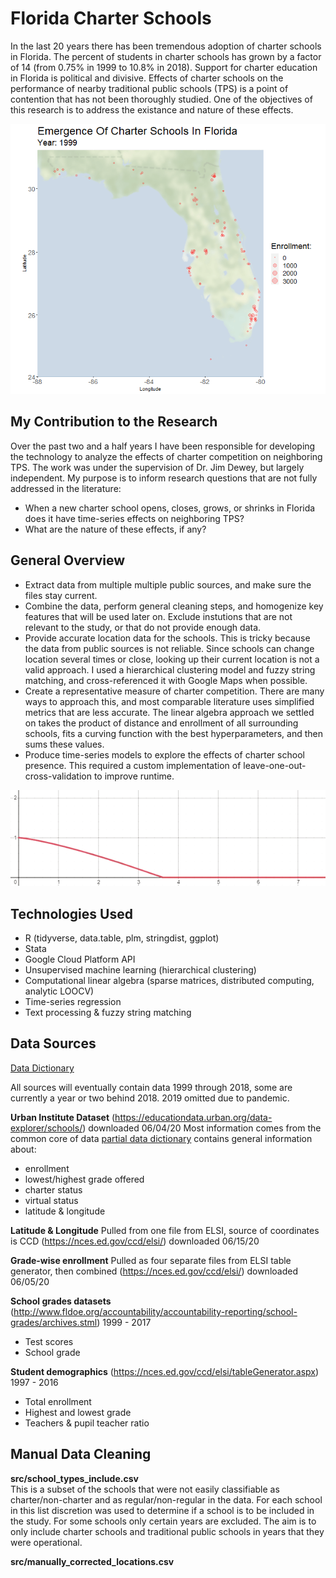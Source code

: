 # Florida Charter Schools
In the last 20 years there has been tremendous adoption of charter schools in Florida. The percent of students in charter schools has grown by a factor of 14 (from 0.75% in 1999 to 10.8% in 2018). Support for charter education in Florida is political and divisive. Effects of charter schools on the performance of nearby traditional public schools (TPS) is a point of contention that has not been thoroughly studied. One of the objectives of this research is to address the existance and nature of these effects. 

<p align="center" width="100%">
    <img src="img/emergenceOfCharterSchools.gif"> 
</p>

## My Contribution to the Research
Over the past two and a half years I have been responsible for developing the technology to analyze the effects of charter competition on neighboring TPS. The work was under the supervision of Dr. Jim Dewey, but largely independent. My purpose is to inform research questions that are not fully addressed in the literature:
- When a new charter school opens, closes, grows, or shrinks in Florida does it have time-series effects on neighboring TPS?
- What are the nature of these effects, if any?

## General Overview
- Extract data from multiple multiple public sources, and make sure the files stay current. 
- Combine the data, perform general cleaning steps, and homogenize key features that will be used later on. Exclude instutions that are not relevant to the study, or that do not provide enough data. 
- Provide accurate location data for the schools. This is tricky because the data from public sources is not reliable. Since schools can change location several times or close, looking up their current location is not a valid approach. I used a hierarchical clustering model and fuzzy string matching, and cross-referenced it with Google Maps when possible. 
- Create a representative measure of charter competition. There are many ways to approach this, and most comparable literature uses simplified metrics that are less accurate. The linear algebra approach we settled on takes the product of distance and enrollment of all surrounding schools, fits a curving function with the best hyperparameters, and then sums these values. 
- Produce time-series models to explore the effects of charter school presence. This required a custom implementation of leave-one-out-cross-validation to improve runtime.

<p align="center" width="100%">
    <img src="img/curveFunctionExample.gif"> 
</p>

## Technologies Used
- R (tidyverse, data.table, plm, stringdist, ggplot)
- Stata
- Google Cloud Platform API
- Unsupervised machine learning (hierarchical clustering)
- Computational linear algebra (sparse matrices, distributed computing, analytic LOOCV)
- Time-series regression 
- Text processing & fuzzy string matching

## Data Sources

[Data Dictionary](https://docs.google.com/spreadsheets/d/1w-w7T3FAB0RLbvLk99KsqqPeYc_2AcSK3gtDrOsGLI0/edit#gid=188439690)

All sources will eventually contain data 1999 through 2018, some are currently a year or two behind 2018. 2019 omitted due to pandemic. 

**Urban Institute Dataset** (https://educationdata.urban.org/data-explorer/schools/) downloaded 06/04/20 
Most information comes from the common core of data [partial data dictionary](https://nces.ed.gov/ccd/psadd.asp)
contains general information about:
- enrollment
- lowest/highest grade offered
- charter status
- virtual status
- latitude & longitude


**Latitude & Longitude** Pulled from one file from ELSI, source of coordinates is CCD
(https://nces.ed.gov/ccd/elsi/) downloaded 06/15/20


**Grade-wise enrollment** Pulled as four separate files from ELSI table generator, then combined 
(https://nces.ed.gov/ccd/elsi/) downloaded 06/05/20


**School grades datasets** (http://www.fldoe.org/accountability/accountability-reporting/school-grades/archives.stml)
1999 - 2017
- Test scores
- School grade


**Student demographics** (https://nces.ed.gov/ccd/elsi/tableGenerator.aspx)
1997 - 2016
- Total enrollment
- Highest and lowest grade
- Teachers & pupil teacher ratio

## Manual Data Cleaning

**src/school_types_include.csv** </br>
This is a subset of the schools that were not easily classifiable as charter/non-charter and as regular/non-regular in the data. For each school in this list discretion was used to determine if a school is to be included in the study. For some schools only certain years are excluded. The aim is to only include charter schools and traditional public schools in years that they were operational. 

**src/manually_corrected_locations.csv**</br>
